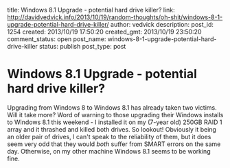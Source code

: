 title: Windows 8.1 Upgrade - potential hard drive killer?
link: http://davidvedvick.info/2013/10/19/random-thoughts/oh-shit/windows-8-1-upgrade-potential-hard-drive-killer/
author: vedvick
description: 
post_id: 1254
created: 2013/10/19 17:50:20
created_gmt: 2013/10/19 23:50:20
comment_status: open
post_name: windows-8-1-upgrade-potential-hard-drive-killer
status: publish
post_type: post

# Windows 8.1 Upgrade - potential hard drive killer?

Upgrading from Windows 8 to Windows 8.1 has already taken two victims. Will it take more? Word of warning to those upgrading their Windows installs to Windows 8.1 this weekend - I installed it on my (7-year old) 250GB RAID 1 array and it thrashed and killed both drives. So lookout! Obviously it being an older pair of drives, I can't speak to the reliability of them, but it does seem very odd that they would _both_ suffer from SMART errors on the same day. Otherwise, on my other machine Windows 8.1 seems to be working fine.